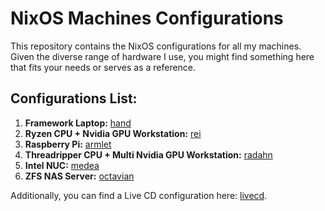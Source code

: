 # NixOS Machines Configurations

This repository contains the NixOS configurations for all my machines. Given the diverse range of hardware I use, you might find something here that fits your needs or serves as a reference.

## Configurations List:
1. **Framework Laptop:** [hand](machines/hand)
2. **Ryzen CPU + Nvidia GPU Workstation:** [rei](machines/rei)
3. **Raspberry Pi:** [armlet](machines/pi/armlet)
4. **Threadripper CPU + Multi Nvidia GPU Workstation:** [radahn](machines/learners/radahn)
5. **Intel NUC:** [medea](machines/medea)
6. **ZFS NAS Server:** [octavian](machines/octavian)

Additionally, you can find a Live CD configuration here: [livecd](machines/livecd).
